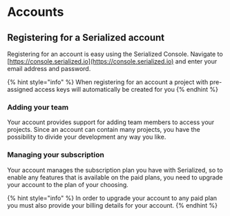 # Accounts

## Registering for a Serialized account

Registering for an account is easy using the Serialized Console. Navigate to [https://console.serialized.io](https://console.serialized.io) and enter your email address and password. 

{% hint style="info" %}
 When registering for an account a project with pre-assigned access keys will automatically be created for you
{% endhint %}

### Adding your team

Your account provides support for adding team members to access your projects. Since an account can contain many projects, you have the possibility to divide your development any way you like.

### Managing your subscription

Your account manages the subscription plan you have with Serialized, so to enable any features that is available on the paid plans, you need to upgrade your account to the plan of your choosing. 

{% hint style="info" %}
In order to upgrade your account to any paid plan you must also provide your billing details for your account.
{% endhint %}

